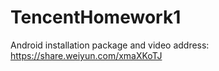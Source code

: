 # TencentHomework1

Android installation package and video address: https://share.weiyun.com/xmaXKoTJ